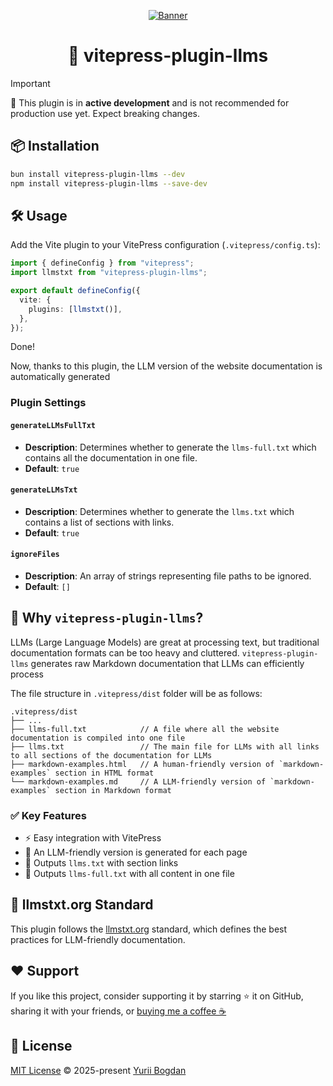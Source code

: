 <div align="center">

  [![Banner](assets/banner.png)](https://npmjs.com/package/vitepress-plugin-llms)

# 📜 vitepress-plugin-llms

</div>

> [!IMPORTANT]
> 🚧 This plugin is in **active development** and is not recommended for production use yet. Expect breaking changes.

## 📦 Installation

```bash
bun install vitepress-plugin-llms --dev
npm install vitepress-plugin-llms --save-dev
```

## 🛠️ Usage

Add the Vite plugin to your VitePress configuration (`.vitepress/config.ts`):

```ts
import { defineConfig } from "vitepress";
import llmstxt from "vitepress-plugin-llms";

export default defineConfig({
  vite: {
    plugins: [llmstxt()],
  },
});
```

Done!

Now, thanks to this plugin, the LLM version of the website documentation is automatically generated

### Plugin Settings

#### `generateLLMsFullTxt`

- **Description**: Determines whether to generate the `llms-full.txt` which contains all the documentation in one file.
- **Default**: `true`

#### `generateLLMsTxt`

- **Description**: Determines whether to generate the `llms.txt` which contains a list of sections with links.
- **Default**: `true`

#### `ignoreFiles`

- **Description**: An array of strings representing file paths to be ignored.
- **Default**: `[]`

## 🚀 Why `vitepress-plugin-llms`?

LLMs (Large Language Models) are great at processing text, but traditional documentation formats can be too heavy and cluttered. `vitepress-plugin-llms` generates raw Markdown documentation that LLMs can efficiently process

The file structure in `.vitepress/dist` folder will be as follows:

```plaintext
.vitepress/dist
├── ...
├── llms-full.txt            // A file where all the website documentation is compiled into one file
├── llms.txt                 // The main file for LLMs with all links to all sections of the documentation for LLMs
├── markdown-examples.html   // A human-friendly version of `markdown-examples` section in HTML format
└── markdown-examples.md     // A LLM-friendly version of `markdown-examples` section in Markdown format
```

### ✅ Key Features

- ⚡️ Easy integration with VitePress
- 🤖 An LLM-friendly version is generated for each page
- 📝 Outputs `llms.txt` with section links
- 📖 Outputs `llms-full.txt` with all content in one file

## 📖 llmstxt.org Standard

This plugin follows the [llmstxt.org](https://llmstxt.org/) standard, which defines the best practices for LLM-friendly documentation.

## ❤️ Support

If you like this project, consider supporting it by starring ⭐ it on GitHub, sharing it with your friends, or [buying me a coffee ☕](https://github.com/okineadev/vitepress-plugin-llms?sponsor=1)

## 📜 License

[MIT License](./LICENSE) © 2025-present [Yurii Bogdan](https://github.com/okineadev)
